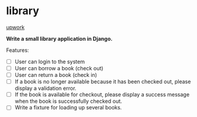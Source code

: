 # library

[upwork](https://www.upwork.com/ab/proposals/1395617258159792129)

**Write a small library application in Django.**

Features:
+ [ ] User can login to the system
+ [ ] User can borrow a book (check out)
+ [ ] User can return a book (check in)
+ [ ] If a book is no longer available because it has been checked out, please display a validation error.
+ [ ] If the book is available for checkout, please display a success message when the book is successfully checked out.
+ [ ] Write a fixture for loading up several books.
